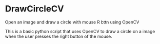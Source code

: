 # DrawCircleCV
Open an image and draw a circle with mouse R bttn using OpenCV


This is a basic python script that uses OpenCV to draw a circle on a image when the user presses the right button of the mouse. 
